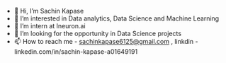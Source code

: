 * 👋 Hi, I’m Sachin Kapase
* 👀 I’m interested in Data analytics, Data Science and Machine Learning
* 🌱 I’m intern at Ineuron.ai
* 💞️ I’m looking for the opportunity in Data Science projects
* 📫 How to reach me - sachinkapase6125@gmail.com , linkdin - linkedin.com/in/sachin-kapase-a01649191
